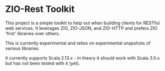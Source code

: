 # ZIO-Rest Toolkit
This project is a simple toolkit to help out when building clients for RESTful web services.  It leverages ZIO, ZIO-JSON, and ZIO-HTTP and prefers ZIO 'first' libraries over others.

This is currently experimental and relies on experimental snapshots of various libraries.

It currently supports Scala 2.13.x - in theory it should work with Scala 3.0.x but has not been tested with it (yet).
